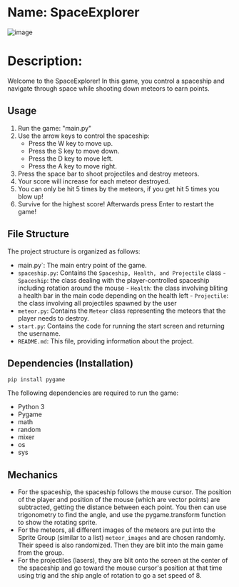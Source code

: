 
# Name: SpaceExplorer
![image](https://github.com/TaroBus/SpaceExplorer/assets/118489515/6afe8188-96b4-4354-8d10-b9213a8bf0d2)

# Description:

Welcome to the SpaceExplorer!  In this game,  you control a spaceship and navigate through space while shooting down meteors to earn points.

## Usage

1.  Run the game: "main.py"
2.  Use the arrow keys to control the spaceship:
    -   Press the W key to move up.
    -   Press the S key to move down.
    -   Press the D key to move left.
    -   Press the A key to move right.
3.  Press the space bar to shoot projectiles and destroy meteors.
4.  Your score will increase for each meteor destroyed.
5.  You can only be hit 5 times by the meteors, if you get hit 5 times you blow up!
6.  Survive for the highest score! Afterwards press Enter to restart the game!

## File Structure

The project structure is organized as follows:

-  main.py`: The main entry point of the game.
-   `spaceship.py`: Contains the  `Spaceship, Health, and Projectile`  class -  `Spaceship`: the class dealing with the player-controlled spaceship including rotation around the mouse -  `Health`: the class involving bliting a health bar in the main code depending on the health left -  `Projectile`: the class involving all projectiles spawned by the user
-   `meteor.py`: Contains the  `Meteor`  class representing the meteors that the player needs to destroy.
-   `start.py`: Contains the code for running the start screen and returning the username.
-   `README.md`: This file, providing information about the project.

## Dependencies (Installation)

`pip install pygame`

The following dependencies are required to run the game:

-   Python 3
-   Pygame
-   math
-   random
-   mixer
-   os
-   sys

## Mechanics

-   For the spaceship, the spaceship follows the mouse cursor. The position of the player and position of the mouse (which are vector points) are subtracted, getting the distance between each point. You then can use trigonometry to find the angle, and use the pygame.transform function to show the rotating sprite.
-   For the meteors, all different images of the meteors are put into the Sprite Group (similar to a list)  `meteor_images`  and are chosen randomly. Their speed is also randomized. Then they are blit into the main game from the group.
-   For the projectiles (lasers), they are blit onto the screen at the center of the spaceship and go toward the mouse cursor's position at that time using trig and the ship angle of rotation to go a set speed of 8.

